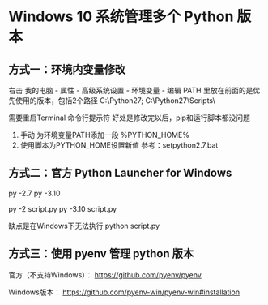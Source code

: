 # Windows 10 系统管理多个 Python 版本

## 方式一：环境内变量修改
右击 我的电脑 - 属性 - 高级系统设置 - 环境变量 - 编辑
PATH 里放在前面的是优先使用的版本，包括2个路径
C:\Python27\;
C:\Python27\Scripts\

需要重启Terminal 命令行提示符
好处是修改完以后，pip和运行脚本都没问题

1. 手动 为环境变量PATH添加一段 %PYTHON_HOME%
2. 使用脚本为PYTHON_HOME设置新值
   参考：setpython2.7.bat


## 方式二：官方 Python Launcher for Windows

py -2.7
py -3.10

py -2  script.py
py -3.10  script.py

缺点是在Windows下无法执行 python script.py


## 方式三：使用 pyenv 管理 python 版本

官方（不支持Windows）：
https://github.com/pyenv/pyenv

Windows版本：
https://github.com/pyenv-win/pyenv-win#installation


